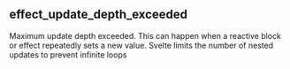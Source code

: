 ## effect_update_depth_exceeded

Maximum update depth exceeded. This can happen when a reactive block or effect repeatedly sets a new value. Svelte limits the number of nested updates to prevent infinite loops
